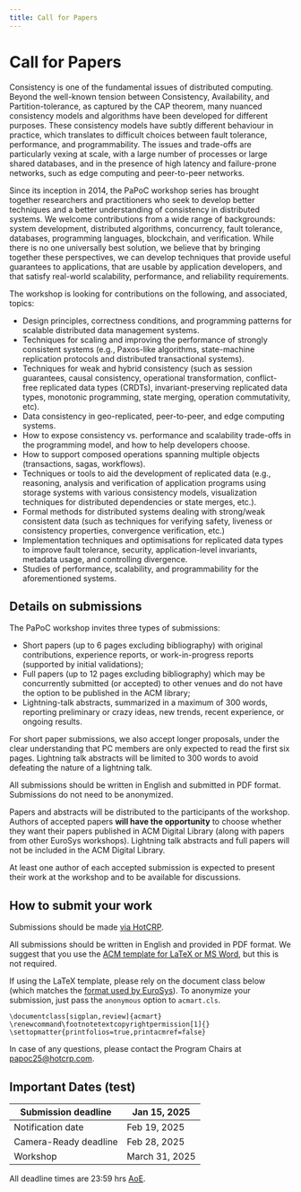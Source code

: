 ```yaml
---
title: Call for Papers
---
```


# Call for Papers

Consistency is one of the fundamental issues of distributed computing. 
Beyond the well-known tension between Consistency, Availability, and Partition-tolerance, as captured by the CAP theorem, many nuanced consistency models and algorithms have been developed for different purposes. 
These consistency models have subtly different behaviour in practice, which translates to difficult choices between fault tolerance, performance, and programmability.
The issues and trade-offs are particularly vexing at scale, with a large number of processes or large shared databases, and in the presence of high latency and failure-prone networks, such as edge computing and peer-to-peer networks.

Since its inception in 2014, the PaPoC workshop series has brought together researchers and practitioners who seek to develop better techniques and a better understanding of consistency in distributed systems. 
We welcome contributions from a wide range of backgrounds: system development, distributed algorithms, concurrency, fault tolerance, databases, programming languages, blockchain, and verification. 
While there is no one universally best solution, we believe that by bringing together these perspectives, we can develop techniques that provide useful guarantees to applications, that are usable by application developers, and that satisfy real-world scalability, performance, and reliability requirements.

The workshop is looking for contributions on the following, and associated, topics:

* Design principles, correctness conditions, and programming patterns for scalable distributed data management systems.
* Techniques for scaling and improving the performance of strongly consistent systems (e.g., Paxos-like algorithms, state-machine replication protocols and distributed transactional systems).
* Techniques for weak and hybrid consistency (such as session guarantees, causal consistency, operational transformation, conflict-free replicated data types (CRDTs), invariant-preserving replicated data types, monotonic programming, state merging, operation commutativity, etc).
* Data consistency in geo-replicated, peer-to-peer, and edge computing systems.
* How to expose consistency vs. performance and scalability trade-offs in the programming model, and how to help developers choose.
* How to support composed operations spanning multiple objects (transactions, sagas, workflows).
* Techniques or tools to aid the development of replicated data (e.g., reasoning, analysis and verification of application programs using storage systems with various consistency models, visualization techniques for distributed dependencies or state merges, etc.).
* Formal methods for distributed systems dealing with strong/weak consistent data (such as techniques for verifying safety, liveness or consistency properties, convergence verification, etc.) 
* Implementation techniques and optimisations for replicated data types to improve fault tolerance, security, application-level invariants, metadata usage, and controlling divergence.
* Studies of performance, scalability, and programmability for the aforementioned systems.


## Details on submissions

The PaPoC workshop invites three types of submissions: 
* Short papers (up to 6 pages excluding bibliography) with original contributions, experience reports, or work-in-progress reports (supported by initial validations); 
* Full papers (up to 12 pages excluding bibliography) which may be concurrently submitted (or accepted) to other venues and do not have the option to be published in the ACM library; 
* Lightning-talk abstracts, summarized in a maximum of 300 words, reporting preliminary or crazy ideas, new trends, recent experience, or ongoing results. 


For short paper submissions, we also accept longer proposals, under the clear understanding that PC members are only expected to read the first six pages. 
Lightning talk abstracts will be limited to 300 words to avoid defeating the nature of a lightning talk.

All submissions should be written in English and submitted in PDF format. Submissions do not need to be anonymized.

Papers and abstracts will be distributed to the participants of the workshop. Authors of accepted papers **will have the opportunity** to choose whether they want their papers published in ACM Digital Library (along with papers from other EuroSys workshops).  Lightning talk abstracts and full papers will not be included in the ACM Digital Library.

At least one author of each accepted submission is expected to present their work at the workshop and to be available for discussions.

## How to submit your work

Submissions should be made [via HotCRP](https://papoc25.hotcrp.com/).

All submissions should be written in English and provided in PDF format. 
We suggest that you use the [ACM template for LaTeX or MS Word](https://www.acm.org/publications/proceedings-template), but this is not required.

If using the LaTeX template, please rely on the document class below (which matches the [format used by EuroSys](https://github.com/papoc-workshop/2025/tree/main/welcome_acm_dl)). 
To anonymize your submission, just pass the `anonymous` option to `acmart.cls`.

	\documentclass[sigplan,review]{acmart}
	\renewcommand\footnotetextcopyrightpermission[1]{}
	\settopmatter{printfolios=true,printacmref=false}

In case of any questions, please contact the Program Chairs at [papoc25@hotcrp.com](mailto:papoc25@hotcrp.com).

## Important Dates (test)

| Submission deadline   |Jan 15, 2025|
|---|---|
| Notification date     |Feb 19, 2025|
| Camera-Ready deadline |Feb 28, 2025|
| Workshop              |March 31, 2025|

All deadline times are 23:59 hrs
[AoE](https://www.timeanddate.com/time/zones/aoe).
